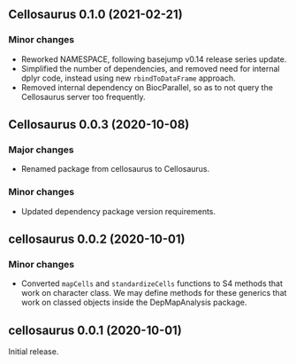 ## Cellosaurus 0.1.0 (2021-02-21)

### Minor changes

- Reworked NAMESPACE, following basejump v0.14 release series update.
- Simplified the number of dependencies, and removed need for internal dplyr
  code, instead using new `rbindToDataFrame` approach.
- Removed internal dependency on BiocParallel, so as to not query the
  Cellosaurus server too frequently.

## Cellosaurus 0.0.3 (2020-10-08)

### Major changes

- Renamed package from cellosaurus to Cellosaurus.

### Minor changes

- Updated dependency package version requirements.

## cellosaurus 0.0.2 (2020-10-01)

### Minor changes

- Converted `mapCells` and `standardizeCells` functions to S4 methods that work
  on character class. We may define methods for these generics that work on
  classed objects inside the DepMapAnalysis package.

## cellosaurus 0.0.1 (2020-10-01)

Initial release.
